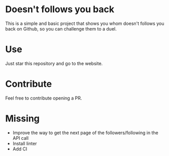 # Doesn't follows you back

This is a simple and basic project that shows you whom doesn't follows you back on Github, so you can challenge them to a duel.

# Use

Just star this repository and go to the website.

# Contribute

Feel free to contribute opening a PR.

# Missing

- Improve the way to get the next page of the followers/following in the API call
- Install linter
- Add CI

